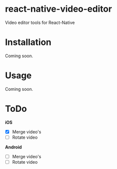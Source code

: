 # react-native-video-editor
Video editor tools for React-Native

# Installation
Coming soon.

# Usage
Coming soon.

# ToDo
**iOS**
- [x] Merge video's
- [ ] Rotate video

**Android**
- [ ] Merge video's
- [ ] Rotate video
